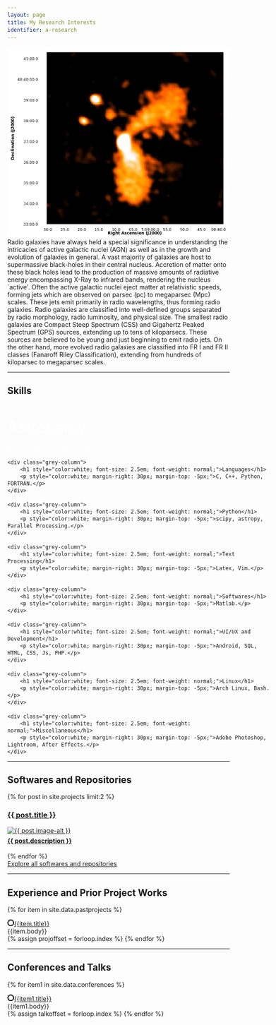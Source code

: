 ```yaml
---
layout: page
title: My Research Interests
identifier: a-research
---
```

<p><span class="image left"><img src="assets/images/fr1-public.png" alt="NGC 2329 FR I" /></span>
Radio galaxies have always held a special significance in understanding the intricacies of active galactic nuclei (AGN) as well as in the growth and evolution of galaxies in general. A vast majority of galaxies are host to supermassive black-holes in their central nucleus. Accretion of matter onto these black holes lead to the production of massive amounts of radiative energy encompassing X-Ray to infrared bands, rendering the nucleus `active'. Often the active galactic nuclei eject matter at relativistic speeds, forming jets which are observed on parsec (pc) to megaparsec (Mpc) scales. These jets emit primarily in radio wavelengths, thus forming radio galaxies. Radio galaxies are classified into well-defined groups separated by radio morphology, radio luminosity, and physical size. The smallest radio galaxies are Compact Steep Spectrum (CSS) and Gigahertz Peaked Spectrum (GPS) sources, extending up to tens of kiloparsecs. These sources are believed to be young and just beginning to emit radio jets. On the other hand, more evolved radio galaxies are classified into FR I and FR II classes (Fanaroff Riley Classification), extending from hundreds of kiloparsec to megaparsec scales.</p>
<hr>

## Skills

<div style="width: 120%" class="grey-row">
    <div class="grey-column">
        <h1 style="color:white; font-size: 2.5em; font-weight: normal;">Astronomy</h1>
        <p style="color:white; margin-right: 30px; margin-top: -5px;">AIPS, CASA, SaoImage DS9.</p>
    </div>

    <div class="grey-column">
        <h1 style="color:white; font-size: 2.5em; font-weight: normal;">Languages</h1>
        <p style="color:white; margin-right: 30px; margin-top: -5px;">C, C++, Python, FORTRAN.</p>
    </div>

    <div class="grey-column">
        <h1 style="color:white; font-size: 2.5em; font-weight: normal;">Python</h1>
        <p style="color:white; margin-right: 30px; margin-top: -5px;">scipy, astropy, Parallel Processing.</p>
    </div>

    <div class="grey-column">
        <h1 style="color:white; font-size: 2.5em; font-weight: normal;">Text Processing</h1>
        <p style="color:white; margin-right: 30px; margin-top: -5px;">Latex, Vim.</p>
    </div>

    <div class="grey-column">
        <h1 style="color:white; font-size: 2.5em; font-weight: normal;">Softwares</h1>
        <p style="color:white; margin-right: 30px; margin-top: -5px;">Matlab.</p>
    </div>

    <div class="grey-column">
        <h1 style="color:white; font-size: 2.5em; font-weight: normal;">UI/UX and Development</h1>
        <p style="color:white; margin-right: 30px; margin-top: -5px;">Android, SQL, HTML, CSS, Js, PHP.</p>
    </div>

    <div class="grey-column">
        <h1 style="color:white; font-size: 2.5em; font-weight: normal;">Linux</h1>
        <p style="color:white; margin-right: 30px; margin-top: -5px;">Arch Linux, Bash.</p>
    </div>

    <div class="grey-column">
        <h1 style="color:white; font-size: 2.5em; font-weight: normal;">Miscellaneous</h1>
        <p style="color:white; margin-right: 30px; margin-top: -5px;">Adobe Photoshop, Lightroom, After Effects.</p>
    </div>

</div>

<hr>

## Softwares and Repositories

<div  class="posts">
{% for post in site.projects limit:2 %}
<article>
    <a href="{{ post.url }}"><h3>{{ post.title }}</h3></a>
            <a href="{{ post.url }}" class="image"><img src="{{ post.image }}" alt="{{ post.image-alt }}" />
                <h4 style="margin-top: 6px;">{{ post.description }}</h4>
            </a>
        </article>
  {% endfor %}
</div>
<a href="{{ 'repos.html' | absolute_url }}" class="button special icon fa-code">Explore all softwares and repositories</a>

<hr>

## Experience and Prior Project Works

{% for item in site.data.pastprojects %}
<div class="panel">
<div class="panel-heading" data-toggle="{{forloop.index}}">     
<img alt="" class="panel-heading-question" data-toggle="{{forloop.index}}" src="assets/images/circle-icon.png"><a data-toggle="{{forloop.index}}" href="javascript:void(0)">{{item.title}}</a>
</div>
<div class="panel-body hidden-element" data-body="{{forloop.index}}"> 
{{item.body}} 
</div>
</div>
{% assign projoffset = forloop.index %}
{% endfor %}
<hr> 

## Conferences and Talks

{% for item1 in site.data.conferences %}
<div class="panel">
<div class="panel-heading" data-toggle="{{ forloop.index | plus: projoffset }}">     
<img alt="" class="panel-heading-question" data-toggle="{{ forloop.index  | plus: projoffset }}" src="assets/images/circle-icon.png"><a data-toggle="{{ forloop.index | plus: projoffset }}" href="javascript:void(0)">{{item1.title}}</a>
</div>
<div class="panel-body hidden-element" data-body="{{forloop.index | plus: projoffset }}"> 
{{item1.body}} 
</div>
</div>
{% assign talkoffset = forloop.index %}
{% endfor %}
